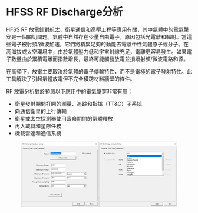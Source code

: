 # HFSS RF Discharge分析

HFSS RF 放電針對航太、衛星通信和高壓工程等應用有關，其中氣體中的電氣擊穿是一個關切問題。氣體中自然存在少量自由電子，原因包括光電離和輻射。當這些電子被射頻/微波加速，它們將積累足夠的動能去電離中性氣體原子或分子。在高海拔或太空環境中，由於氣體壓力低和宇宙射線充足，電離更容易發生。如果電子數量由於累積電離而指數增長，最終可能觸發放電並損壞射頻/微波電路和源。

在高頻下，放電主要取決於氣體的電子傳輸特性，而不是電極的電子發射特性。此工具解決了引起氣體放電但不完全橫跨材料牆壁的條件。

RF 放電分析對於預測以下應用中的電氣擊穿非常有用：

* 衛星發射期間打開的測量、追踪和指揮（TT\&C）子系統
* 向通信衛星的上行傳輸
* 衛星或太空探測器使用壽命期間的氣體釋放
* 再入載具和星際任務
* 機載雷達和通信系統

<figure><img src="../.gitbook/assets/image (2).png" alt=""><figcaption></figcaption></figure>
